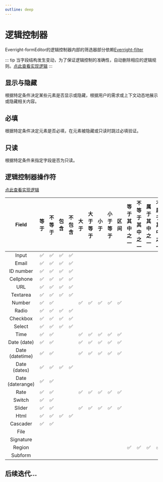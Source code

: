 ```yaml
---
outline: deep
---
```

# 逻辑控制器

Everright-formEditor的逻辑控制器内部的筛选器部分依赖[Everright-filter](/filter/introduction)

::: tip
当字段结构发生变动，为了保证逻辑控制的准确性，自动删除相应的逻辑规则。[点此查看实现逻辑](https://github.com/Liberty-liu/Everright-formEditor/blob/main/packages/utils/logic.js)
:::
## 显示与隐藏

根据特定条件决定某些元素是否显示或隐藏，根据用户的需求或上下文动态地展示或隐藏相关内容。

<el-image loading="lazy" :preview-src-list="['/img/logicalControlle0.png']" src="/img/logicalControlle0.png"/>

## 必填

根据特定条件决定元素是否必填，在元素被隐藏或只读时跳过必填验证。

<el-image loading="lazy" :preview-src-list="['/img/logicalControlle1.png']" src="/img/logicalControlle1.png"/>

## 只读

根据特定条件来指定字段是否为只读。

<el-image loading="lazy" :preview-src-list="['/img/logicalControlle2.png']" src="/img/logicalControlle2.png"/>

## 逻辑控制器操作符

[点此查看实现逻辑](https://github.com/Liberty-liu/Everright-formEditor/blob/main/packages/hooks/use-logic/index.js)

|                         Field                         | 等于 | 不等于 | 包含 | 不包含 | 大于 | 大于等于 | 小于 | 小于等于 | 区间 | 等于其中之一 | 不等于其中之一 | 属于其中之一 | 不属于其中之一| 为空 | 不为空 |
|:-----------------------------------------------------:| :-------------: |:-------------: | :-------------: | :-------------: | :-------------: | :-------------: | :-------------: |:-------------:| :-------------:| :-------------: | :-------------: | :-------------: | :-------------: | :-------------: | :-------------: |
|                         Input                         |  :white_check_mark: | :white_check_mark: | :white_check_mark: | :white_check_mark: | | | | | | | | | | :white_check_mark: | :white_check_mark: |
|                         Email                         |  :white_check_mark: | :white_check_mark: | :white_check_mark: | :white_check_mark: | | | | | | | | | | :white_check_mark: | :white_check_mark: |
|                       ID number                       |  :white_check_mark: | :white_check_mark: | :white_check_mark: | :white_check_mark: | | | | | | | | | | :white_check_mark: | :white_check_mark: |
|                       Cellphone                       |  :white_check_mark: | :white_check_mark: | :white_check_mark: | :white_check_mark: | | | | | | | | | | :white_check_mark: | :white_check_mark: |
|                          URL                          |  :white_check_mark: | :white_check_mark: | :white_check_mark: | :white_check_mark: | | | | | | | | | | :white_check_mark: | :white_check_mark: |
|                       Textarea                        |  :white_check_mark: | :white_check_mark: | :white_check_mark: | :white_check_mark: | | | | | | | | | | :white_check_mark: | :white_check_mark: |
|                        Number                         |  :white_check_mark: | :white_check_mark: | | | :white_check_mark:| :white_check_mark: | :white_check_mark: | :white_check_mark: | :white_check_mark: | | | | | :white_check_mark:| :white_check_mark: |
|                         Radio                         |  :white_check_mark: | :white_check_mark: | :white_check_mark: | :white_check_mark: | | | | | | | | | | :white_check_mark: | :white_check_mark: |
|                       Checkbox                        |  :white_check_mark: | :white_check_mark: | :white_check_mark: | :white_check_mark: | | | | | | | | | | :white_check_mark: | :white_check_mark: |
|                        Select                         |  :white_check_mark: | :white_check_mark: | :white_check_mark: | :white_check_mark: | | | | | | | | | | :white_check_mark: | :white_check_mark: |
|                         Time                          |  :white_check_mark: | :white_check_mark: | | | :white_check_mark:| :white_check_mark: | :white_check_mark: | :white_check_mark: | :white_check_mark: | | | | | :white_check_mark:| :white_check_mark: |
|                      Date (date)                      |  :white_check_mark: | :white_check_mark: | | | :white_check_mark:| :white_check_mark: | :white_check_mark: | :white_check_mark: | :white_check_mark: | | | | | :white_check_mark:| :white_check_mark: |
|                    Date (datetime)                    |  :white_check_mark: | :white_check_mark: | | | :white_check_mark:| :white_check_mark: | :white_check_mark: | :white_check_mark: | :white_check_mark: | | | | | :white_check_mark:| :white_check_mark: |
|                     Date (dates)                      |  :white_check_mark: | :white_check_mark: | :white_check_mark: | :white_check_mark: | | | | | | | | | | :white_check_mark: | :white_check_mark: |
|                   Date (daterange)                    |  :white_check_mark: | :white_check_mark: |  |  | | | | | | | | | | :white_check_mark: | :white_check_mark: |
|                         Rate                          |  :white_check_mark: | :white_check_mark: | | | :white_check_mark:| :white_check_mark: | :white_check_mark: | :white_check_mark: | :white_check_mark: | | | | | :white_check_mark:| :white_check_mark: |
|                        Switch                         |  :white_check_mark:  |  :white_check_mark:  | | | | | | | | | | | | | |
|                        Slider                         |  :white_check_mark: | :white_check_mark: | | | :white_check_mark:| :white_check_mark: | :white_check_mark: | :white_check_mark: | :white_check_mark: | | | | | | |
|                         Html                          |  :white_check_mark: | :white_check_mark: | :white_check_mark: | :white_check_mark: | | | | | | | | | | :white_check_mark: | :white_check_mark: |
|                       Cascader                        | :white_check_mark: | :white_check_mark:| | | | | | | | | | | | :white_check_mark: | :white_check_mark: |
|                         File                          |  | | | | | | | | | | | | |:white_check_mark: |:white_check_mark: |
|                       Signature                       |  | | | | | | | | | | | | |:white_check_mark: |:white_check_mark: |
|                        Region                         |  | | | | | | | | |:white_check_mark: | :white_check_mark:| :white_check_mark:| :white_check_mark:| :white_check_mark:| :white_check_mark:|
| <el-badge value="new" class="item">Subform</el-badge> |  | | | | | | | | | | | | |:white_check_mark: |:white_check_mark: |


## 后续迭代...
